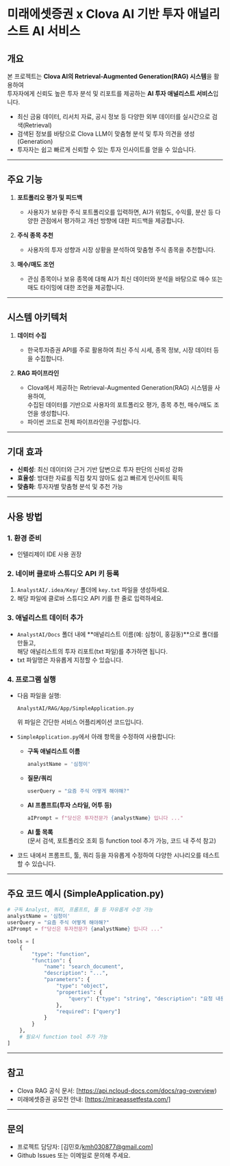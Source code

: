 # 미래에셋증권 x Clova AI 기반 투자 애널리스트 AI 서비스

## 개요

본 프로젝트는 **Clova AI의 Retrieval-Augmented Generation(RAG) 시스템**을 활용하여  
투자자에게 신뢰도 높은 투자 분석 및 리포트를 제공하는 **AI 투자 애널리스트 서비스**입니다.

- 최신 금융 데이터, 리서치 자료, 공시 정보 등 다양한 외부 데이터를 실시간으로 검색(Retrieval)
- 검색된 정보를 바탕으로 Clova LLM이 맞춤형 분석 및 투자 의견을 생성(Generation)
- 투자자는 쉽고 빠르게 신뢰할 수 있는 투자 인사이트를 얻을 수 있습니다.

---

## 주요 기능

1. **포트폴리오 평가 및 피드백**
    - 사용자가 보유한 주식 포트폴리오를 입력하면, AI가 위험도, 수익률, 분산 등 다양한 관점에서 평가하고 개선 방향에 대한 피드백을 제공합니다.

2. **주식 종목 추천**
    - 사용자의 투자 성향과 시장 상황을 분석하여 맞춤형 주식 종목을 추천합니다.

3. **매수/매도 조언**
    - 관심 종목이나 보유 종목에 대해 AI가 최신 데이터와 분석을 바탕으로 매수 또는 매도 타이밍에 대한 조언을 제공합니다.


---

## 시스템 아키텍처

1. **데이터 수집**
    - 한국투자증권 API를 주로 활용하여 최신 주식 시세, 종목 정보, 시장 데이터 등을 수집합니다.

2. **RAG 파이프라인**
    - Clova에서 제공하는 Retrieval-Augmented Generation(RAG) 시스템을 사용하여,  
      수집된 데이터를 기반으로 사용자의 포트폴리오 평가, 종목 추천, 매수/매도 조언을 생성합니다.
    - 파이썬 코드로 전체 파이프라인을 구성합니다.

---

## 기대 효과

- **신뢰성**: 최신 데이터와 근거 기반 답변으로 투자 판단의 신뢰성 강화
- **효율성**: 방대한 자료를 직접 찾지 않아도 쉽고 빠르게 인사이트 획득
- **맞춤화**: 투자자별 맞춤형 분석 및 추천 가능

---


## 사용 방법

### 1. 환경 준비

- 인텔리제이 IDE 사용 권장

### 2. 네이버 클로바 스튜디오 API 키 등록

1. `AnalystAI/.idea/Key/` 폴더에 `key.txt` 파일을 생성하세요.
2. 해당 파일에 클로바 스튜디오 API 키를 한 줄로 입력하세요.

### 3. 애널리스트 데이터 추가

- `AnalystAI/Docs` 폴더 내에 **애널리스트 이름(예: 심청이, 홍길동)**으로 폴더를 만들고,  
  해당 애널리스트의 투자 리포트(txt 파일)를 추가하면 됩니다.
- txt 파일명은 자유롭게 지정할 수 있습니다.

### 4. 프로그램 실행

- 다음 파일을 실행:
  ```
  AnalystAI/RAG/App/SimpleApplication.py
  ```
   위 파일은 간단한 서비스 어플리케이션 코드입니다. 

- `SimpleApplication.py`에서 아래 항목을 수정하여 사용합니다:
   - **구독 애널리스트 이름**
     ```python
     analystName = '심청이'
     ```
   - **질문/쿼리**
     ```python
     userQuery = "요즘 주식 어떻게 해야해?"
     ```
   - **AI 프롬프트(투자 스타일, 어투 등)**
     ```python
     aIPrompt = f"당신은 투자전문가 {analystName} 입니다 ..."
     ```
   - **AI 툴 목록**  
     (문서 검색, 포트폴리오 조회 등 function tool 추가 가능, 코드 내 주석 참고)

- 코드 내에서 프롬프트, 툴, 쿼리 등을 자유롭게 수정하여 다양한 시나리오를 테스트할 수 있습니다.

---

## 주요 코드 예시 (SimpleApplication.py)

```python
# 구독 Analyst, 쿼리, 프롬프트, 툴 등 자유롭게 수정 가능
analystName = '심청이'
userQuery = "요즘 주식 어떻게 해야해?"
aIPrompt = f"당신은 투자전문가 {analystName} 입니다 ..."

tools = [
    {
        "type": "function",
        "function": {
            "name": "search_document",
            "description": "...",
            "parameters": {
                "type": "object",
                "properties": {
                    "query": {"type": "string", "description": "요청 내용과 명시할 부분"}
                },
                "required": ["query"]
            }
        }
    },
    # 필요시 function tool 추가 가능
]
```

---


## 참고

- Clova RAG 공식 문서: [https://api.ncloud-docs.com/docs/rag-overview)
- 미래에셋증권 공모전 안내: [https://miraeassetfesta.com/]
---

## 문의

- 프로젝트 담당자: [김민호/kmh030877@gmail.com]
- Github Issues 또는 이메일로 문의해 주세요.

